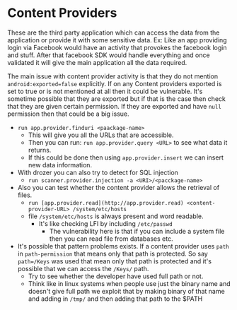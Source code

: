 # Content Providers

These are the third party application which can access the data from the application or provide it with some sensitive data. Ex: Like an app providing login via Facebook would have an activity that provokes the facebook login and stuff. After that facebook SDK would handle everything and once validated it will give the main application all the data required.

The main issue with content provider activity is that they do not mention `android:exported=false` explicitly. If on any Content providers exported is set to true or is not mentioned at all then it could be vulnerable. It's sometime possible that they are exported but if that is the case then check that they are given certain permission. If they are exported and have `null` permission then that could be a big issue.

- `run app.provider.finduri <paackage-name>`
    - This will give you all the URLs that are accessible.
    - Then you can run: `run app.provider.query <URL>` to see what data it returns.
    - If this could be done then using `app.provider.insert` we can insert new data information.
- With drozer you can also try to detect for SQL injection
    - `run scanner.provider.injection -a <URI>/<pacckage-name>`
- Also you can test whether the content provider allows the retrieval of files.
    - `run [app.provider.read](http://app.provider.read) <content-provider-URL> /system/etc/hosts`
    - file `/system/etc/hosts` is always present and word readable.
        - It's like checking LFI by including `/etc/passwd`
            - The vulnerability here is that if you can include a system file then you can read file from databases etc.
- It's possible that pattern problems exists. If a content provider uses `path` in `path-permission` that means only that path is protected. So say `path=/Keys` was used that mean only that path is protected and it's possible that we can access the `/Keys/` path.
    - Try to see whether the developer have used full path or not.
    - Think like in linux systems when people use just the binary name and doesn't give full path we exploit that by making binary of that name and adding in `/tmp/` and then adding that path to the $PATH